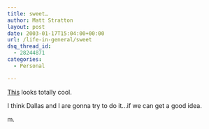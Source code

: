 ```yaml
---
title: sweet…
author: Matt Stratton
layout: post
date: 2003-01-17T15:04:00+00:00
url: /life-in-general/sweet
dsq_thread_id:
  - 28244871
categories:
  - Personal

---
```

[This][1] looks totally cool.

I think Dallas and I are gonna try to do it&#8230;if we can get a good idea.

m.

 [1]: http://www.72hfp.com